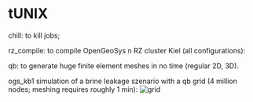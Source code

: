 # tUNIX


chill: to kill jobs;

rz_compile: to compile OpenGeoSys n RZ cluster Kiel (all configurations):

qb: to generate huge finite element meshes in no time (regular 2D, 3D). <br>


ogs_kb1 simulation of a brine leakage szenario with a qb grid (4 million nodes; meshing requires roughly 1 min):
![grid](https://cloud.githubusercontent.com/assets/12182426/9609894/8de1753a-50d6-11e5-8cc8-cf1bca533915.jpg)
